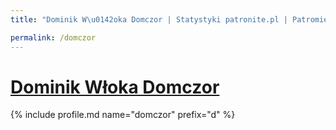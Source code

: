 ```yaml
---
title: "Dominik W\u0142oka Domczor | Statystyki patronite.pl | Patromierz"

permalink: /domczor
---
```


# [Dominik Włoka Domczor](https://patronite.pl/domczor)

{% include profile.md name="domczor" prefix="d" %}
